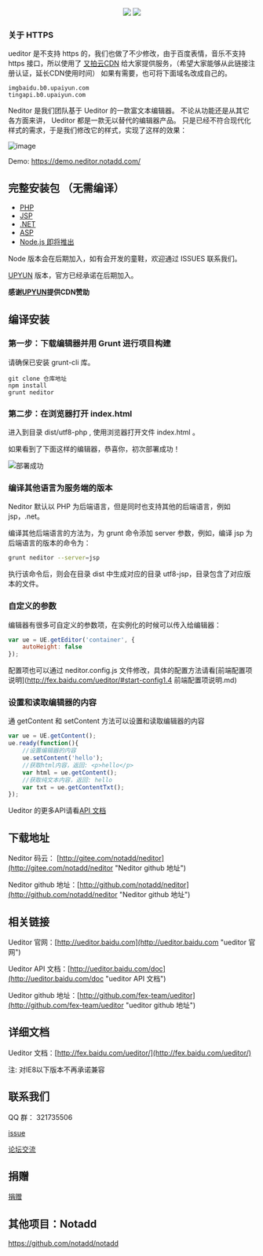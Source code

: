 
<p align="center">
<a href="https://jq.qq.com/?_wv=1027&k=5qVzRh4" title="Notadd 官方技术交流群"><img src="https://img.shields.io/badge/QQ%20Group-321735506-6782d6.svg?style=flat-square"></a>
<a href="https://travis-ci.org/notadd/neditor" title="Build Status"><img src="https://img.shields.io/travis/notadd/neditor/master.svg?style=flat-square"></a>
</p>


### 关于 HTTPS

ueditor 是不支持 https 的，我们也做了不少修改，由于百度表情，音乐不支持https 接口，所以使用了 [又拍云CDN](https://console.upyun.com/register/?invite=r17EYO3BW) 给大家提供服务，（希望大家能够从此链接注册认证，延长CDN使用时间）
如果有需要，也可将下面域名改成自己的。
```
imgbaidu.b0.upaiyun.com
tingapi.b0.upaiyun.com
```
Neditor 是我们团队基于 Ueditor 的一款富文本编辑器。
不论从功能还是从其它各方面来讲， Ueditor 都是一款无以替代的编辑器产品。
只是已经不符合现代化样式的需求，于是我们修改它的样式，实现了这样的效果：

![image](https://www.notadd.com/src/neditor.webp)

Demo:  https://demo.neditor.notadd.com/

## 完整安装包 （无需编译） ##

* [PHP](https://www.notadd.com/download/neditor/Nediotr-php-master.tar.xz)
* [JSP](https://www.notadd.com/download/neditor/Nediotr-jsp-master.tar.xz)
* [.NET](https://www.notadd.com/download/neditor/Nediotr-net-master.tar.xz)
* [ASP](https://www.notadd.com/download/neditor/Nediotr-asp-master.tar.xz)
* [Node.js 即将推出](#)

Node 版本会在后期加入，如有会开发的童鞋，欢迎通过 ISSUES 联系我们。

[UPYUN](https://console.upyun.com/register/?invite=r17EYO3BW) 版本，官方已经承诺在后期加入。

**感谢[UPYUN](https://console.upyun.com/register/?invite=r17EYO3BW)提供CDN赞助**

## 编译安装 ##

### 第一步：下载编辑器并用 Grunt 进行项目构建 ###

请确保已安装 grunt-cli 库。

```shell
git clone 仓库地址
npm install
grunt neditor
```

### 第二步：在浏览器打开 index.html ###

进入到目录 dist/utf8-php , 使用浏览器打开文件 index.html 。

如果看到了下面这样的编辑器，恭喜你，初次部署成功！

![部署成功](https://www.notadd.com/src/neditor-demo.webp)

### 编译其他语言为服务端的版本

Neditor 默认以 PHP 为后端语言，但是同时也支持其他的后端语言，例如 jsp，.net。

编译其他后端语言的方法为，为 grunt 命令添加 server 参数，例如，编译 jsp 为后端语言的版本的命令为：

```bash
grunt neditor --server=jsp
```

执行该命令后，则会在目录 dist 中生成对应的目录 utf8-jsp，目录包含了对应版本的文件。

### 自定义的参数

编辑器有很多可自定义的参数项，在实例化的时候可以传入给编辑器：

```javascript
var ue = UE.getEditor('container', {
    autoHeight: false
});
```

配置项也可以通过 neditor.config.js 文件修改，具体的配置方法请看[前端配置项说明](http://fex.baidu.com/ueditor/#start-config1.4 前端配置项说明.md)

### 设置和读取编辑器的内容

通 getContent 和 setContent 方法可以设置和读取编辑器的内容

```javascript
var ue = UE.getContent();
ue.ready(function(){
    //设置编辑器的内容
    ue.setContent('hello');
    //获取html内容，返回: <p>hello</p>
    var html = ue.getContent();
    //获取纯文本内容，返回: hello
    var txt = ue.getContentTxt();
});
```

Ueditor 的更多API请看[API 文档](http://ueditor.baidu.com/doc "ueditor API 文档")

##  下载地址

Neditor 码云： [http://gitee.com/notadd/neditor](http://gitee.com/notadd/neditor "Neditor github 地址")

Neditor github 地址：[http://github.com/notadd/neditor](http://github.com/notadd/neditor "Neditor github 地址")

## 相关链接 

Ueditor 官网：[http://ueditor.baidu.com](http://ueditor.baidu.com "ueditor 官网")

Ueditor API 文档：[http://ueditor.baidu.com/doc](http://ueditor.baidu.com/doc "ueditor API 文档")

Ueditor github 地址：[http://github.com/fex-team/ueditor](http://github.com/fex-team/ueditor "ueditor github 地址")



## 详细文档

Ueditor 文档：[http://fex.baidu.com/ueditor/](http://fex.baidu.com/ueditor/)

注: 对IE8以下版本不再承诺兼容

## 联系我们 ##

QQ 群： 321735506

[issue](http://github.com/notadd/neditor/issues)

[论坛交流](https://bbs.notadd.com/category/13 "Neditor 论坛")

## 捐赠 


[捐赠](https://git.oschina.net/notadd/notadd?donate=true)
 
## 其他项目：Notadd

https://github.com/notadd/notadd
